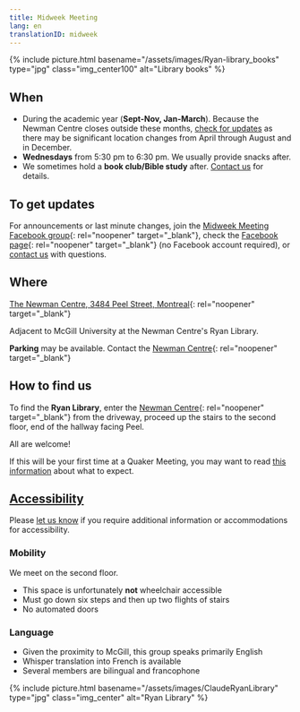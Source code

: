 ```yaml
---
title: Midweek Meeting
lang: en
translationID: midweek
---
```

{% include picture.html basename="/assets/images/Ryan-library_books" type="jpg" class="img_center100" alt="Library books" %}

## When
* During the academic year (**Sept-Nov, Jan-March**). Because the Newman Centre closes outside these months, [check for updates](#updates) as there may be significant location changes from April through August and in December. 
* **Wednesdays** from 5:30 pm to 6:30 pm. We usually provide snacks after.
* We sometimes hold a **book club/Bible study** after. [Contact us](/contact) for details.

## To get updates <span class="stanchor"><a name="updates"></a></span>
For announcements or last minute changes, join the [Midweek Meeting Facebook group](https://www.facebook.com/groups/mtlmidweek){: rel="noopener" target="_blank"}, check the [Facebook page](https://www.facebook.com/MontrealQuakers){: rel="noopener" target="_blank"} (no Facebook account required), or [contact us](/contact) with questions.

## Where
[The Newman Centre, 3484 Peel Street, Montreal](https://goo.gl/maps/MeQqk7m8Hegzx9Sz8){: rel="noopener" target="_blank"}

Adjacent to McGill University at the Newman Centre's <i class="fas fa-book"></i> Ryan Library.

**Parking** may be available. Contact the [Newman Centre](https://newmancentre.org/){: rel="noopener" target="_blank"}

## How to find us
To find the **Ryan Library**, enter the [Newman Centre](https://goo.gl/maps/MeQqk7m8Hegzx9Sz8){: rel="noopener" target="_blank"} from the driveway, proceed up the stairs to the second floor, end of the hallway facing Peel.

All are welcome!

If this will be your first time at a Quaker Meeting, you may want to read [this information](/about) about what to expect.

## [Accessibility](/accessibility) <span class="stanchor"><a name="accessibility"></a></span>
Please [let us know](/contact) if you require additional information or accommodations for accessibility.

### Mobility
We meet on the second floor.
* This space is unfortunately **not** wheelchair accessible
* Must go down six steps and then up two flights of stairs
* No automated doors

### Language
* Given the proximity to McGill, this group speaks primarily English
* Whisper translation into French is available
* Several members are bilingual and francophone

{% include picture.html basename="/assets/images/ClaudeRyanLibrary" type="jpg" class="img_center" alt="Ryan Library" %}
